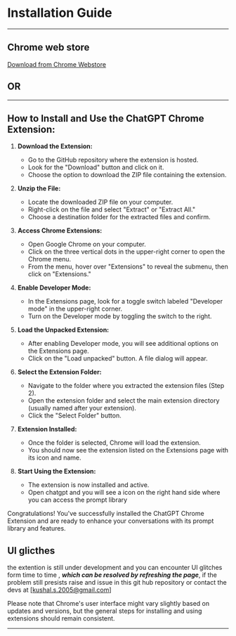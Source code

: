 # Installation Guide
---
## Chrome web store

[Download from Chrome Webstore](https://chrome.google.com/webstore/detail/promptly/epnfkpjgiijhljpdndpgfanleblneche?hl=en&authuser=0)

## OR 
---
## How to Install and Use the ChatGPT Chrome Extension:

1. **Download the Extension:**

   - Go to the GitHub repository where the extension is hosted.
   - Look for the "Download" button and click on it.
   - Choose the option to download the ZIP file containing the extension.

2. **Unzip the File:**

   - Locate the downloaded ZIP file on your computer.
   - Right-click on the file and select "Extract" or "Extract All."
   - Choose a destination folder for the extracted files and confirm.

3. **Access Chrome Extensions:**

   - Open Google Chrome on your computer.
   - Click on the three vertical dots in the upper-right corner to open the Chrome menu.
   - From the menu, hover over "Extensions" to reveal the submenu, then click on "Extensions."

4. **Enable Developer Mode:**

   - In the Extensions page, look for a toggle switch labeled "Developer mode" in the upper-right corner.
   - Turn on the Developer mode by toggling the switch to the right.

5. **Load the Unpacked Extension:**

   - After enabling Developer mode, you will see additional options on the Extensions page.
   - Click on the "Load unpacked" button. A file dialog will appear.

6. **Select the Extension Folder:**

   - Navigate to the folder where you extracted the extension files (Step 2).
   - Open the extension folder and select the main extension directory (usually named after your extension).
   - Click the "Select Folder" button.

7. **Extension Installed:**

   - Once the folder is selected, Chrome will load the extension.
   - You should now see the extension listed on the Extensions page with its icon and name.

8. **Start Using the Extension:**
   - The extension is now installed and active.
   - Open chatgpt and you will see a icon on the right hand side where you can access the prompt library

Congratulations! You've successfully installed the ChatGPT Chrome Extension and are ready to enhance your conversations with its prompt library and features.

## UI glicthes

the extention is still under development and you can encounter UI glitches form time to time ,
**_which can be resolved by refreshing the page_**, if the problem still presists raise and issue in this git hub repository or contact the devs at [kushal.s.2005@gmail.com]

Please note that Chrome's user interface might vary slightly based on updates and versions, but the general steps for installing and using extensions should remain consistent.

---
